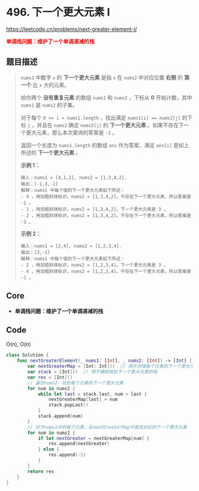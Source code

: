 # 496. 下一个更大元素 I

https://leetcode.cn/problems/next-greater-element-i/

**<font color=red>单调栈问题：维护了一个单调递减的栈</font>**

## 题目描述

> `nums1` 中数字 `x` 的 **下一个更大元素** 是指 `x` 在 `nums2` 中对应位置 **右侧** 的 **第一个** 比 `x` 大的元素。
>
> 给你两个 **没有重复元素** 的数组 `nums1` 和 `nums2` ，下标从 **0** 开始计数，其中`nums1` 是 `nums2` 的子集。
>
> 对于每个 `0 <= i < nums1.length` ，找出满足 `nums1[i] == nums2[j]` 的下标 `j` ，并且在 `nums2` 确定 `nums2[j]` 的 **下一个更大元素** 。如果不存在下一个更大元素，那么本次查询的答案是 `-1` 。
>
> 返回一个长度为 `nums1.length` 的数组 `ans` 作为答案，满足 `ans[i]` 是如上所述的 **下一个更大元素** 。
>
>  
>
> **示例 1：**
>
> ```
> 输入：nums1 = [4,1,2], nums2 = [1,3,4,2].
> 输出：[-1,3,-1]
> 解释：nums1 中每个值的下一个更大元素如下所述：
> - 4 ，用加粗斜体标识，nums2 = [1,3,4,2]。不存在下一个更大元素，所以答案是 -1 。
> - 1 ，用加粗斜体标识，nums2 = [1,3,4,2]。下一个更大元素是 3 。
> - 2 ，用加粗斜体标识，nums2 = [1,3,4,2]。不存在下一个更大元素，所以答案是 -1 。
> ```
>
> **示例 2：**
>
> ```
> 输入：nums1 = [2,4], nums2 = [1,2,3,4].
> 输出：[3,-1]
> 解释：nums1 中每个值的下一个更大元素如下所述：
> - 2 ，用加粗斜体标识，nums2 = [1,2,3,4]。下一个更大元素是 3 。
> - 4 ，用加粗斜体标识，nums2 = [1,2,3,4]。不存在下一个更大元素，所以答案是 -1 。
> ```



## Core

- **单调栈问题：维护了一个单调递减的栈**

## Code

O(n), O(n)

```swift
class Solution {
    func nextGreaterElement(_ nums1: [Int], _ nums2: [Int]) -> [Int] {
        var nextGreaterMap = [Int: Int]()  // 用于存储每个元素的下一个更大元素
        var stack = [Int]()  // 用于辅助找到下一个更大元素的栈
        var res = [Int]()
        // 遍历nums2，找到每个元素的下一个更大元素
        for num in nums2 {
            while let last = stack.last, num > last {
                nextGreaterMap[last] = num
                stack.popLast()
            }
            stack.append(num)
        }
        // 对于nums1中的每个元素，在nextGreaterMap中查找对应的下一个更大元素
        for num in nums1 {
            if let nextGreater = nextGreaterMap[num] {
                res.append(nextGreater)
            } else {
                res.append(-1)
            }
        }
        return res
    }
}
```

